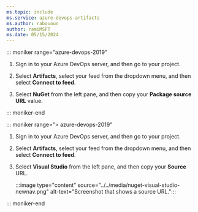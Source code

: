 ```yaml
---
ms.topic: include
ms.service: azure-devops-artifacts
ms.author: rabououn
author: ramiMSFT
ms.date: 05/15/2024
---
```



::: moniker range="azure-devops-2019"

1. Sign in to your Azure DevOps server, and then go to your project.

1. Select **Artifacts**, select your feed from the dropdown menu, and then select **Connect to feed**.

1. Select **NuGet** from the left pane, and then copy your **Package source URL** value.

::: moniker-end

::: moniker range="> azure-devops-2019"

1. Sign in to your Azure DevOps server, and then go to your project.

1. Select **Artifacts**, select your feed from the dropdown menu, and then select **Connect to feed**.

1. Select **Visual Studio** from the left pane, and then copy your **Source** URL.

    :::image type="content" source="../../media/nuget-visual-studio-newnav.png" alt-text="Screenshot that shows a source URL.":::

::: moniker-end
